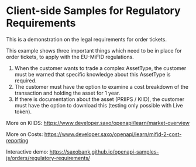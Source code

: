 # Client-side Samples for Regulatory Requirements

This is a demonstration on the legal requirements for order tickets.

This example shows three important things which need to be in place for order tickets, to apply with the EU-MiFID regulations.

1. When the customer wants to trade a complex AssetType, the customer must be warned that specific knowledge about this AssetType is required.
2. The customer must have the option to examine a cost breakdown of the transaction and holding the asset for 1 year.
3. If there is documentation about the asset (PRIIPS / KIID), the customer must have the option to download this (testing only possible with Live token).

More on KIIDS: <https://www.developer.saxo/openapi/learn/market-overview>

More on Costs: <https://www.developer.saxo/openapi/learn/mifid-2-cost-reporting>

Interactive demo: <https://saxobank.github.io/openapi-samples-js/orders/regulatory-requirements/>
